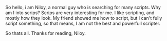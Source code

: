 So hello, i am Niloy, a normal guy who is searching for many scripts.
Why am I into scrips? Scrips are very interesting for me. I like scripting, and mostly how they look.
My friend showed me how to script, but I can't fully script something, so that means, I am not the best and powerfull scripter.

So thats all.
Thanks for reading,
Niloy.
